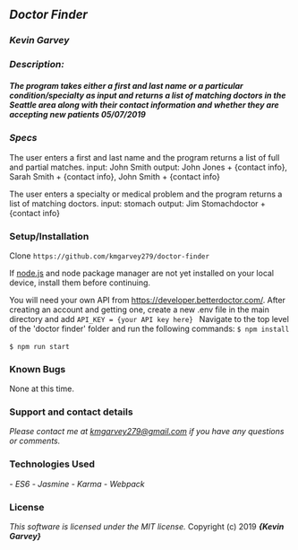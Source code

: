 ## _Doctor Finder_

### _***Kevin Garvey***_

### _Description:_
##### _The program takes either a first and last name or a particular condition/specialty as input and returns a list of matching doctors in the Seattle area along with their contact information and whether they are accepting new patients 05/07/2019_

### _Specs_
The user enters a first and last name and the program returns a list of full and partial matches.
input: John Smith
output: John Jones + {contact info}, Sarah Smith + {contact info}, John Smith + {contact info}

The user enters a specialty or medical problem and the program returns a list of matching doctors.
input: stomach
output: Jim Stomachdoctor + {contact info}

### Setup/Installation
Clone ``https://github.com/kmgarvey279/doctor-finder``

If [node.js](http://nodejs.org/) and node package manager are not yet installed on your local device, install them before continuing.

You will need your own API from https://developer.betterdoctor.com/. After creating an account and getting one, create a new .env file in the main directory and add ``API_KEY = {your API key here} ``
Navigate to the top level of the 'doctor finder' folder and run the following commands:
``$ npm install``<br>    
``$ npm run start``<br>

### Known Bugs
None at this time.
### Support and contact details

_Please contact me at kmgarvey279@gmail.com if you have any questions or comments._

### Technologies Used

_- ES6_
_- Jasmine_
_- Karma_
_- Webpack_
### License

_This software is licensed under the MIT license._
Copyright (c) 2019 **_{Kevin Garvey}_**
